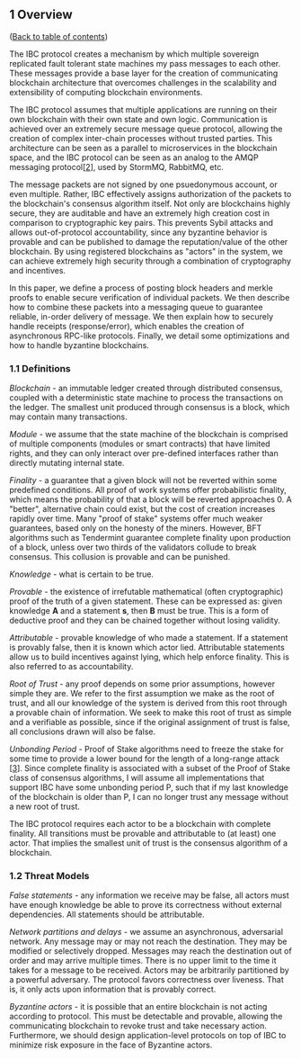 ## 1 Overview

([Back to table of contents](specification.md#contents))

The IBC protocol creates a mechanism by which multiple sovereign replicated fault tolerant state machines my pass messages to each other. These messages provide a base layer for the creation of communicating blockchain architecture that overcomes challenges in the scalability and extensibility of computing blockchain environments.

The IBC protocol assumes that multiple applications are running on their own blockchain with their own state and own logic. Communication is achieved over an extremely secure message queue protocol, allowing the creation of complex inter-chain processes without trusted parties. This architecture can be seen as a parallel to microservices in the blockchain space, and the IBC protocol can be seen as an analog to the AMQP messaging protocol[[2](./footnotes.md#2)], used by StormMQ, RabbitMQ, etc.

The message packets are not signed by one psuedonymous account, or even multiple. Rather, IBC effectively assigns authorization of the packets to the blockchain's consensus algorithm itself. Not only are blockchains highly secure, they are auditable and have an extremely high creation cost in comparison to cryptographic key pairs. This prevents Sybil attacks and allows out-of-protocol accountability, since any byzantine behavior is provable and can be published to damage the reputation/value of the other blockchain. By using registered blockchains as "actors" in the system, we can achieve extremely high security through a combination of cryptography and incentives.

In this paper, we define a process of posting block headers and merkle proofs to enable secure verification of individual packets. We then describe how to combine these packets into a messaging queue to guarantee reliable, in-order delivery of message. We then explain how to securely handle receipts (response/error), which enables the creation of asynchronous RPC-like protocols. Finally, we detail some optimizations and how to handle byzantine blockchains.

### 1.1   Definitions

_Blockchain_ - an immutable ledger created through distributed consensus, coupled with a deterministic state machine to process the transactions on the ledger. The smallest unit produced through consensus is a block, which may contain many transactions.

_Module_ - we assume that the state machine of the blockchain is comprised of multiple components (modules or smart contracts) that have limited rights, and they can only interact over pre-defined interfaces rather than directly mutating internal state.

_Finality_ - a guarantee that a given block will not be reverted within some predefined conditions. All proof of work systems offer probabilistic finality, which means the probability of that a block will be reverted approaches 0. A "better", alternative chain could exist, but the cost of creation increases rapidly over time. Many "proof of stake" systems offer much weaker guarantees, based only on the honesty of the miners. However, BFT algorithms such as Tendermint guarantee complete finality upon production of a block, unless over two thirds of the validators collude to break consensus. This collusion is provable and can be punished.

_Knowledge_ - what is certain to be true.

_Provable_ - the existence of irrefutable mathematical (often cryptographic) proof of the truth of a given statement. These can be expressed as: given knowledge **A** and a statement **s**, then **B** must be true. This is a form of deductive proof and they can be chained together without losing validity.

_Attributable_ - provable knowledge of who made a statement. If a statement is provably false, then it is known which actor lied. Attributable statements allow us to build incentives against lying, which help enforce finality. This is also referred to as accountability.

_Root of Trust_ - any proof depends on some prior assumptions, however simple they are. We refer to the first assumption we make as the root of trust, and all our knowledge of the system is derived from this root through a provable chain of information. We seek to make this root of trust as simple and a verifiable as possible, since if the original assignment of trust is false, all conclusions drawn will also be false.

_Unbonding Period_ - Proof of Stake algorithms need to freeze the stake for some time to provide a lower bound for the length of a long-range attack [[3](./footnotes.md#3)]. Since complete finality is associated with a subset of the Proof of Stake class of consensus algorithms, I will assume all implementations that support IBC have some unbonding period P, such that if my last knowledge of the blockchain is older than P, I can no longer trust any message without a new root of trust.

The IBC protocol requires each actor to be a blockchain with complete finality. All transitions must be provable and attributable to (at least) one actor. That implies the smallest unit of trust is the consensus algorithm of a blockchain.

### 1.2   Threat Models

_False statements_ - any information we receive may be false, all actors must have enough knowledge be able to prove its correctness without external dependencies. All statements should be attributable.

_Network partitions and delays_ - we assume an asynchronous, adversarial network. Any message may or may not reach the destination. They may be modified or selectively dropped. Messages may reach the destination out of order and may arrive multiple times. There is no upper limit to the time it takes for a message to be received. Actors may be arbitrarily partitioned by a powerful adversary. The protocol favors correctness over liveness. That is, it only acts upon information that is provably correct.

_Byzantine actors_ - it is possible that an entire blockchain is not acting according to protocol. This must be detectable and provable, allowing the communicating blockchain to revoke trust and take necessary action. Furthermore, we should design application-level protocols on top of IBC to minimize risk exposure in the face of Byzantine actors.
